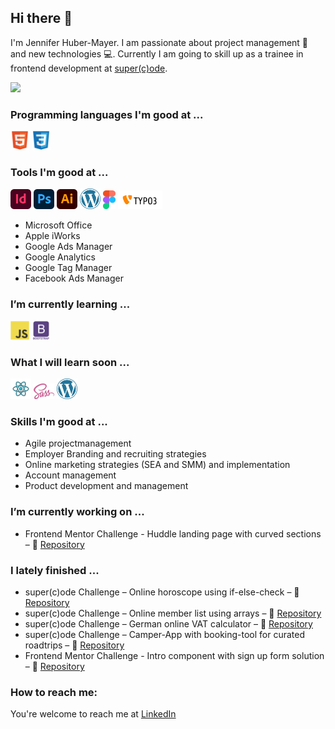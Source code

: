 <!-- [![Header]('/images/readme_header.png' "Header")](https://some-url.dev/) -->

## Hi there 👋

I'm Jennifer Huber-Mayer. I am passionate about project management 🐙 and new technologies 💻. Currently I am going to skill up as a trainee in frontend development at [super(c)ode](https://www.super-code.de/).

<img src = "https://github-readme-stats.vercel.app/api/top-langs/?username=jenniferhubermayer&layout=compact">

### Programming languages I'm good at ...

<img src = '/images/html.svg' width='30'/> <img src = '/images/css.svg' width='30'/>

### Tools I'm good at ...

<img src = '/images/adobe-indesign.svg' width='33'/> <img src = '/images/adobe-photoshop.svg' width='33'/> <img src = '/images/adobe-illustrator.svg' width='33'/> <img src = '/images/wordpress.svg' width='33'/> <img src = '/images/figma.svg' height='30'/> <img src = '/images/typo3.svg' height='30'/>

- Microsoft Office
- Apple iWorks
- Google Ads Manager
- Google Analytics
- Google Tag Manager
- Facebook Ads Manager

### I’m currently learning ...

<img src = '/images/js.svg' width='30'/> <img src = '/images/bootstrap.svg' height='30'/>

### What I will learn soon ...

<img src = '/images/react.svg' width='33'/> <img src = '/images/sass.svg' width='33'/> <img src = '/images/wordpress.svg' width='33'/>

### Skills I'm good at ...

- Agile projectmanagement
- Employer Branding and recruiting strategies
- Online marketing strategies (SEA and SMM) and implementation
- Account management
- Product development and management

### I’m currently working on ...

- Frontend Mentor Challenge - Huddle landing page with curved sections – 👀 [Repository](https://github.com/jenniferhubermayer/huddle-landing-page-with-curved-sections)

### I lately finished ...

- super(c)ode Challenge – Online horoscope using if-else-check – 👀 [Repository](https://github.com/jenniferhubermayer/horoscope-using-if-else-check)
- super(c)ode Challenge – Online member list using arrays – 👀 [Repository](https://github.com/jenniferhubermayer/member-list-using-array)
- super(c)ode Challenge – German online VAT calculator – 👀 [Repository](https://github.com/jenniferhubermayer/online-VAT-calculator)
- super(c)ode Challenge – Camper-App with booking-tool for curated roadtrips – 👀 [Repository](https://github.com/jenniferhubermayer/camper-app)
- Frontend Mentor Challenge - Intro component with sign up form solution – 👀 [Repository](https://github.com/jenniferhubermayer/intro-component-with-signup-form)

### How to reach me:

You're welcome to reach me at [LinkedIn](https://de.linkedin.com/in/jennifer-huber-mayer)

<!-- <img src = '/images/c-original.svg' width='30'/> -->
<!-- <img src = '/images/cpp.svg' width='30'/> -->
<!-- <img src = '/images/python2.png' height='30'/> -->
<!-- <img src = '/images/kotlin.svg' width='30'/>  -->
<!-- <img src = '/images/dart.svg' width='33'/>  -->
<!-- <img src = '/images/php.svg' width='40'/> -->
<!-- <img src = '/images/sql.svg' width='30'/>  -->
<!-- <img src='./images/java.svg' width='30'/>  -->

 <!-- ## Technologies I Use
 <img src = '/images/pycharm.svg' width='30'/>  
 <img src = '/images/android.svg' height='40'/>
 <img src = '/images/flutter-logo.svg' width='30'/> 
 <img src = '/images/django.svg' height='40'/> 
 <img src = '/images/flask.png' width='30'/> 
 <img src = '/images/git.svg' width='30'/> 
 <img src = '/images/nodejs.svg' width='33'/> 

<!--

Here are some ideas to get you started:

- 🔭 I’m currently working on ...
- 🌱 I’m currently learning ...
- 👯 I’m looking to collaborate on ...
- 🤔 I’m looking for help with ...
- 💬 Ask me about ...
- 😄 Pronouns: ...
- ⚡ Fun fact: ...
-->
